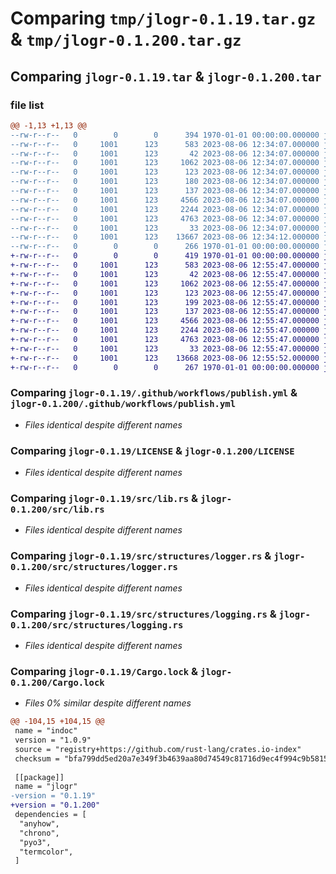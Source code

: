 # Comparing `tmp/jlogr-0.1.19.tar.gz` & `tmp/jlogr-0.1.200.tar.gz`

## Comparing `jlogr-0.1.19.tar` & `jlogr-0.1.200.tar`

### file list

```diff
@@ -1,13 +1,13 @@
--rw-r--r--   0        0        0      394 1970-01-01 00:00:00.000000 jlogr-0.1.19/Cargo.toml
--rw-r--r--   0     1001      123      583 2023-08-06 12:34:07.000000 jlogr-0.1.19/.github/workflows/publish.yml
--rw-r--r--   0     1001      123       42 2023-08-06 12:34:07.000000 jlogr-0.1.19/.gitignore
--rw-r--r--   0     1001      123     1062 2023-08-06 12:34:07.000000 jlogr-0.1.19/LICENSE
--rw-r--r--   0     1001      123      123 2023-08-06 12:34:07.000000 jlogr-0.1.19/README.md
--rw-r--r--   0     1001      123      180 2023-08-06 12:34:07.000000 jlogr-0.1.19/pyproject.toml
--rw-r--r--   0     1001      123      137 2023-08-06 12:34:07.000000 jlogr-0.1.19/python/jlogr/__init__.py
--rw-r--r--   0     1001      123     4566 2023-08-06 12:34:07.000000 jlogr-0.1.19/src/lib.rs
--rw-r--r--   0     1001      123     2244 2023-08-06 12:34:07.000000 jlogr-0.1.19/src/structures/logger.rs
--rw-r--r--   0     1001      123     4763 2023-08-06 12:34:07.000000 jlogr-0.1.19/src/structures/logging.rs
--rw-r--r--   0     1001      123       33 2023-08-06 12:34:07.000000 jlogr-0.1.19/src/structures/mod.rs
--rw-r--r--   0     1001      123    13667 2023-08-06 12:34:12.000000 jlogr-0.1.19/Cargo.lock
--rw-r--r--   0        0        0      266 1970-01-01 00:00:00.000000 jlogr-0.1.19/PKG-INFO
+-rw-r--r--   0        0        0      419 1970-01-01 00:00:00.000000 jlogr-0.1.200/Cargo.toml
+-rw-r--r--   0     1001      123      583 2023-08-06 12:55:47.000000 jlogr-0.1.200/.github/workflows/publish.yml
+-rw-r--r--   0     1001      123       42 2023-08-06 12:55:47.000000 jlogr-0.1.200/.gitignore
+-rw-r--r--   0     1001      123     1062 2023-08-06 12:55:47.000000 jlogr-0.1.200/LICENSE
+-rw-r--r--   0     1001      123      123 2023-08-06 12:55:47.000000 jlogr-0.1.200/README.md
+-rw-r--r--   0     1001      123      199 2023-08-06 12:55:47.000000 jlogr-0.1.200/pyproject.toml
+-rw-r--r--   0     1001      123      137 2023-08-06 12:55:47.000000 jlogr-0.1.200/python/jlogr/__init__.py
+-rw-r--r--   0     1001      123     4566 2023-08-06 12:55:47.000000 jlogr-0.1.200/src/lib.rs
+-rw-r--r--   0     1001      123     2244 2023-08-06 12:55:47.000000 jlogr-0.1.200/src/structures/logger.rs
+-rw-r--r--   0     1001      123     4763 2023-08-06 12:55:47.000000 jlogr-0.1.200/src/structures/logging.rs
+-rw-r--r--   0     1001      123       33 2023-08-06 12:55:47.000000 jlogr-0.1.200/src/structures/mod.rs
+-rw-r--r--   0     1001      123    13668 2023-08-06 12:55:52.000000 jlogr-0.1.200/Cargo.lock
+-rw-r--r--   0        0        0      267 1970-01-01 00:00:00.000000 jlogr-0.1.200/PKG-INFO
```

### Comparing `jlogr-0.1.19/.github/workflows/publish.yml` & `jlogr-0.1.200/.github/workflows/publish.yml`

 * *Files identical despite different names*

### Comparing `jlogr-0.1.19/LICENSE` & `jlogr-0.1.200/LICENSE`

 * *Files identical despite different names*

### Comparing `jlogr-0.1.19/src/lib.rs` & `jlogr-0.1.200/src/lib.rs`

 * *Files identical despite different names*

### Comparing `jlogr-0.1.19/src/structures/logger.rs` & `jlogr-0.1.200/src/structures/logger.rs`

 * *Files identical despite different names*

### Comparing `jlogr-0.1.19/src/structures/logging.rs` & `jlogr-0.1.200/src/structures/logging.rs`

 * *Files identical despite different names*

### Comparing `jlogr-0.1.19/Cargo.lock` & `jlogr-0.1.200/Cargo.lock`

 * *Files 0% similar despite different names*

```diff
@@ -104,15 +104,15 @@
 name = "indoc"
 version = "1.0.9"
 source = "registry+https://github.com/rust-lang/crates.io-index"
 checksum = "bfa799dd5ed20a7e349f3b4639aa80d74549c81716d9ec4f994c9b5815598306"
 
 [[package]]
 name = "jlogr"
-version = "0.1.19"
+version = "0.1.200"
 dependencies = [
  "anyhow",
  "chrono",
  "pyo3",
  "termcolor",
 ]
```

